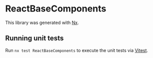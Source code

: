 # ReactBaseComponents

This library was generated with [Nx](https://nx.dev).

## Running unit tests

Run `nx test ReactBaseComponents` to execute the unit tests via [Vitest](https://vitest.dev/).
